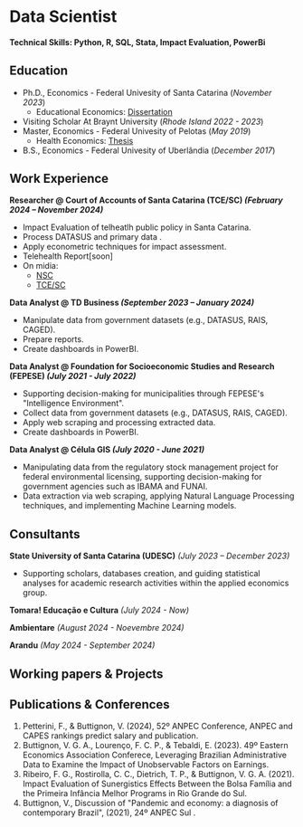 # Data Scientist

#### Technical Skills: Python, R, SQL, Stata, Impact Evaluation, PowerBi

## Education

- Ph.D., Economics - Federal Univesity of Santa Catarina (*November 2023*)   
    - Educational Economics: [Dissertation](https://pergamum.ufsc.br/acervo/385288)
- Visiting Scholar At Braynt University (*Rhode Island 2022 - 2023*)
- Master, Economics - Federal Univesity of Pelotas (*May 2019*)
    - Health Economics: [Thesis](https://wp.ufpel.edu.br/ppgom/files/2019/09/Victor-Buttignon.pdf)
- B.S., Economics - Federal Univesity of Uberlândia (*December 2017*)

## Work Experience

**Researcher @ Court of Accounts of Santa Catarina  (TCE/SC) *(February 2024 – November 2024)***
- Impact Evaluation of telheatlh public policy in Santa Catarina.
- Process DATASUS and primary data .
- Apply econometric techniques for impact assessment. 
- Telehealth Report[soon]
- On midia:
    - [NSC](https://www.nsctotal.com.br/colunistas/dagmara-spautz/em-90-das-cidades-de-sc-ha-so-um-medico-para-cada-mil-habitantes)
    - [TCE/SC](https://www.tcesc.tc.br/estudo-feito-pela-ufsc-em-parceria-com-o-tcesc-aponta-que-90-dos-municipios-catarinenses-tem-menos)

**Data Analyst @ TD Business *(September 2023 – January 2024)*** 
- Manipulate data from government datasets (e.g., DATASUS, RAIS, CAGED).
- Prepare reports.
- Create dashboards in PowerBI. 

**Data Analyst @ Foundation for Socioeconomic Studies and Research (FEPESE) *(July 2021 - July 2022)*** 
- Supporting decision-making for municipalities through FEPESE's "Intelligence Environment".
- Collect data from government datasets (e.g., DATASUS, RAIS, CAGED).
- Apply web scraping and processing extracted data.
- Create dashboards in PowerBI. 

**Data Analyst @ Célula GIS *(July 2020 - June 2021)*** 
- Manipulating data from the regulatory stock management project for federal environmental licensing, supporting decision-making for government agencies such as IBAMA and FUNAI. 
- Data extraction via web scraping, applying Natural Language Processing techniques, and implementing Machine Learning models. 


## Consultants 
**State University of Santa Catarina (UDESC)** *(July 2023 – December 2023)* 
- Supporting scholars, databases creation, and guiding statistical analyses for academic research activities within the applied economics group. 

**Tomara! Educação e Cultura** *(July 2024 - Now)*

**Ambientare** *(August 2024 - Noevembre 2024)*

**Arandu** *(May 2024 - September 2024)*

## Working papers & Projects 

## Publications & Conferences 
1. Petterini, F., & Buttignon, V. (2024), 52º ANPEC Conference, ANPEC and CAPES rankings predict salary and publication.
2. Buttignon, V. G. A., Lourenço, F. C. P., & Tebaldi, E. (2023). 49º Eastern Economics Association Conferece, Leveraging Brazilian Administrative Data to Examine the Impact of Unobservable Factors on Earnings.
3. Ribeiro, F. G., Rostirolla, C. C., Dietrich, T. P., & Buttignon, V. G. A. (2021). Impact Evaluation of Sunergistics Effects Between the Bolsa Família and the Primeira Infância Melhor Programs in Rio Grande do Sul.
4. Buttignon, V., Discussion of "Pandemic and economy: a diagnosis of contemporary Brazil", (2021), 24º ANPEC Sul .
